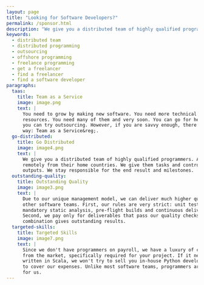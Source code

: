```yaml
---
layout: page
title: "Looking for Software Developers?"
permalink: /sponsor.html
description: "We give you a distributed team of highly qualified programmers managed by us"
keywords:
  - distributed team
  - distributed programming
  - outsourcing
  - offshore programming
  - freelance programming
  - get a freelancer
  - find a freelancer
  - find a software developer
paragraphs:
  taas:
    title: Team as a Service
    image: image.png
    text: |
      You need to grow by making new software. You need more technical and management
      resources. You need many of them and very soon. You can go for head-hunting or
      you can try outsourcing. However, if you are savvy enough, there is a better
      way: Team as a Service&reg;.
  go-distributed:
    title: Go Distributed
    image: image4.png
    text: |
      We give you a distributed team of highly qualified programmers. All of them work
      remotely from their home countries. We give them tasks and control their
      outputs. We stay responsible for the end result and milestones.
  outstanding-quality:
    title: Outstanding Quality
    image: image3.png
    text: |
      Due to our unique management model, we can deliver much higher quality than many
      other software teams. First, our rules are very strict: unit tests first,
      mandatory static analysis, pre-flight builds and continuous delivery.
      Second, we pay only for deliverables that pass our quality checks. This
      combination gives outstanding results.
  targeted-skills:
    title: Targeted Skills
    image: image7.png
    text: |
      Since we don't have programmers on payroll, we have a luxury of choosing people
      from the market, specifically required for your project. If it needs to be
      written in Scala, we won't try to sell you in-house Python developers, just
      to cover our expenses. Unlike most software teams, programmers are not a burden
      for us.
---
```

